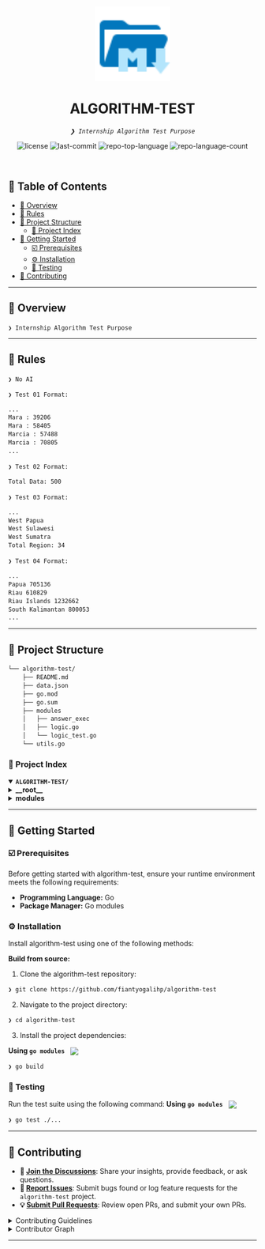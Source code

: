 <p align="center">
    <img src="https://raw.githubusercontent.com/PKief/vscode-material-icon-theme/ec559a9f6bfd399b82bb44393651661b08aaf7ba/icons/folder-markdown-open.svg" align="center" width="30%">
</p>
<p align="center"><h1 align="center">ALGORITHM-TEST</h1></p>
<p align="center">
	<em><code>❯ Internship Algorithm Test Purpose</code></em>
</p>
<p align="center">
	<img src="https://img.shields.io/github/license/fiantyogalihp/algorithm-test?style=default&logo=opensourceinitiative&logoColor=white&color=0080ff" alt="license">
	<img src="https://img.shields.io/github/last-commit/fiantyogalihp/algorithm-test?style=default&logo=git&logoColor=white&color=0080ff" alt="last-commit">
	<img src="https://img.shields.io/github/languages/top/fiantyogalihp/algorithm-test?style=default&color=0080ff" alt="repo-top-language">
	<img src="https://img.shields.io/github/languages/count/fiantyogalihp/algorithm-test?style=default&color=0080ff" alt="repo-language-count">
</p>
<p align="center"><!-- default option, no dependency badges. -->
</p>
<p align="center">
	<!-- default option, no dependency badges. -->
</p>
<br>

## 🔗 Table of Contents

- [📍 Overview](#-overview)
- [👾 Rules](#-features)
- [📁 Project Structure](#-project-structure)
  - [📂 Project Index](#-project-index)
- [🚀 Getting Started](#-getting-started)
  - [☑️ Prerequisites](#-prerequisites)
  - [⚙️ Installation](#-installation)
  - [🧪 Testing](#🧪-testing)
- [🔰 Contributing](#-contributing)

---

## 📍 Overview

<code>❯ Internship Algorithm Test Purpose</code>

---

## 👾 Rules

<code>❯ No AI</code>

<code>❯ Test 01 Format:</code>
```sh
...
Mara : 39206
Mara : 58405
Marcia : 57488
Marcia : 70805
...
```
<code>❯ Test 02 Format:</code>
```sh
Total Data: 500
```

<code>❯ Test 03 Format:</code>
```sh
...
West Papua
West Sulawesi
West Sumatra
Total Region: 34
```

<code>❯ Test 04 Format:</code>
```sh
...
Papua 705136
Riau 610829
Riau Islands 1232662
South Kalimantan 800053
...
```

---

## 📁 Project Structure

```sh
└── algorithm-test/
    ├── README.md
    ├── data.json
    ├── go.mod
    ├── go.sum
    ├── modules
    │   ├── answer_exec
    │   ├── logic.go
    │   └── logic_test.go
    └── utils.go
```


### 📂 Project Index
<details open>
	<summary><b><code>ALGORITHM-TEST/</code></b></summary>
	<details> <!-- __root__ Submodule -->
		<summary><b>__root__</b></summary>
		<blockquote>
			<table>
			<tr>
				<td><b><a href='https://github.com/fiantyogalihp/algorithm-test/blob/master/data.json'>data.json</a></b></td>
				<td><code>❯ raw data</code></td>
			</tr>
			<tr>
				<td><b><a href='https://github.com/fiantyogalihp/algorithm-test/blob/master/go.mod'>go.mod</a></b></td>
				<td><code>❯ modules</code></td>
			</tr>
			<tr>
				<td><b><a href='https://github.com/fiantyogalihp/algorithm-test/blob/master/go.sum'>go.sum</a></b></td>
				<td><code>❯ hash modules</code></td>
			</tr>
			<tr>
				<td><b><a href='https://github.com/fiantyogalihp/algorithm-test/blob/master/utils.go'>utils.go</a></b></td>
				<td><code>❯ runner helper code</code></td>
			</tr>
			</table>
		</blockquote>
	</details>
	<details> <!-- modules Submodule -->
		<summary><b>modules</b></summary>
		<blockquote>
			<table>
			<tr>
				<td><b><a href='https://github.com/fiantyogalihp/algorithm-test/blob/master/modules/logic_test.go'>logic_test.go</a></b></td>
				<td><code>❯ unit test</code></td>
			</tr>
			<tr>
				<td><b><a href='https://github.com/fiantyogalihp/algorithm-test/blob/master/modules/answer_exec'>answer_exec</a></b></td>
				<td><code>❯ answer format runner</code></td>
			</tr>
			<tr>
				<td><b><a href='https://github.com/fiantyogalihp/algorithm-test/blob/master/modules/logic.go'>logic.go</a></b></td>
				<td><code>❯ WORK HERE!</code></td>
			</tr>
			</table>
		</blockquote>
	</details>
</details>

---
## 🚀 Getting Started

### ☑️ Prerequisites

Before getting started with algorithm-test, ensure your runtime environment meets the following requirements:

- **Programming Language:** Go
- **Package Manager:** Go modules


### ⚙️ Installation

Install algorithm-test using one of the following methods:

**Build from source:**

1. Clone the algorithm-test repository:
```sh
❯ git clone https://github.com/fiantyogalihp/algorithm-test
```

2. Navigate to the project directory:
```sh
❯ cd algorithm-test
```

3. Install the project dependencies:


**Using `go modules`** &nbsp; [<img align="center" src="https://img.shields.io/badge/Go-00ADD8.svg?style={badge_style}&logo=go&logoColor=white" />](https://golang.org/)

```sh
❯ go build
```




### 🧪 Testing
Run the test suite using the following command:
**Using `go modules`** &nbsp; [<img align="center" src="https://img.shields.io/badge/Go-00ADD8.svg?style={badge_style}&logo=go&logoColor=white" />](https://golang.org/)

```sh
❯ go test ./...
```


---

## 🔰 Contributing

- **💬 [Join the Discussions](https://github.com/fiantyogalihp/algorithm-test/discussions)**: Share your insights, provide feedback, or ask questions.
- **🐛 [Report Issues](https://github.com/fiantyogalihp/algorithm-test/issues)**: Submit bugs found or log feature requests for the `algorithm-test` project.
- **💡 [Submit Pull Requests](https://github.com/fiantyogalihp/algorithm-test/blob/main/CONTRIBUTING.md)**: Review open PRs, and submit your own PRs.

<details closed>
<summary>Contributing Guidelines</summary>

1. **Fork the Repository**: Start by forking the project repository to your github account.
2. **Clone Locally**: Clone the forked repository to your local machine using a git client.
   ```sh
   git clone https://github.com/fiantyogalihp/algorithm-test
   ```
3. **Create a New Branch**: Always work on a new branch, giving it a descriptive name.
   ```sh
   git checkout -b new-feature-x
   ```
4. **Make Your Changes**: Develop and test your changes locally.
5. **Commit Your Changes**: Commit with a clear message describing your updates.
   ```sh
   git commit -m 'Implemented new feature x.'
   ```
6. **Push to github**: Push the changes to your forked repository.
   ```sh
   git push origin new-feature-x
   ```
7. **Submit a Pull Request**: Create a PR against the original project repository. Clearly describe the changes and their motivations.
8. **Review**: Once your PR is reviewed and approved, it will be merged into the main branch. Congratulations on your contribution!
</details>

<details closed>
<summary>Contributor Graph</summary>
<br>
<p align="left">
   <a href="https://github.com{/fiantyogalihp/algorithm-test/}graphs/contributors">
      <img src="https://contrib.rocks/image?repo=fiantyogalihp/algorithm-test">
   </a>
</p>
</details>

---
